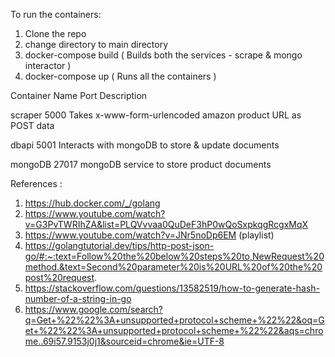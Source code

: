 To run the containers:

1. Clone the repo
2. change directory to main directory
3. docker-compose build ( Builds both the services - scrape & mongo interactor )
4. docker-compose up    ( Runs all the containers )

Container Name            Port            Description

scraper                   5000            Takes x-www-form-urlencoded amazon product URL as POST data

dbapi                     5001            Interacts with mongoDB to store & update documents

mongoDB                   27017           mongoDB service to store product documents


References :

1. https://hub.docker.com/_/golang
2. https://www.youtube.com/watch?v=G3PvTWRIhZA&list=PLQVvvaa0QuDeF3hP0wQoSxpkqgRcgxMqX
3. https://www.youtube.com/watch?v=JNr5noDp6EM (playlist)
4. https://golangtutorial.dev/tips/http-post-json-go/#:~:text=Follow%20the%20below%20steps%20to,NewRequest%20method.&text=Second%20parameter%20is%20URL%20of%20the%20post%20request.
5. https://stackoverflow.com/questions/13582519/how-to-generate-hash-number-of-a-string-in-go
6. https://www.google.com/search?q=Get+%22%22%3A+unsupported+protocol+scheme+%22%22&oq=Get+%22%22%3A+unsupported+protocol+scheme+%22%22&aqs=chrome..69i57.9153j0j1&sourceid=chrome&ie=UTF-8

